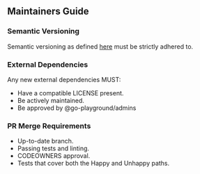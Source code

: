 ## Maintainers Guide

### Semantic Versioning
Semantic versioning as defined [here](https://semver.org) must be strictly adhered to.

### External Dependencies
Any new external dependencies MUST:
- Have a compatible LICENSE present.
- Be actively maintained.
- Be approved by @go-playground/admins

### PR Merge Requirements
- Up-to-date branch.
- Passing tests and linting.
- CODEOWNERS approval.
- Tests that cover both the Happy and Unhappy paths.
